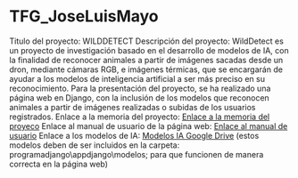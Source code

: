 # TFG_JoseLuisMayo
Titulo del proyecto: WILDDETECT
Descripción del proyecto: WildDetect es un proyecto de investigación basado en el desarrollo de modelos de IA, con la finalidad de reconocer animales a partir de imágenes sacadas desde un dron, mediante cámaras RGB, e imágenes térmicas, que se encargarán de ayudar a los modelos de inteligencia artificial a ser más preciso en su reconocimiento. Para la presentación del proyecto, se ha realizado una página web en Django, con la inclusión de los modelos que reconocen animales a partir de imágenes realizadas o subidas de los usuarios registrados.
Enlace a la memoria del proyecto: [Enlace a la memoria del proyeco](./MAYOCALVOJOSELUIS_MEMORIA_PROYECTOFINAL_2DAM.pdf)
Enlace al manual de usuario de la página web: [Enlace al manual de usuario](./MAYOCALVOJOSELUIS_MANUALUSUARIO_PROYECTOFINAL_2DAM.pdf)
Enlace a los modelos de IA: [Modelos IA Google Drive](https://drive.google.com/drive/folders/1ajN_dkE2YI6j7eUHO448aPe0YYoL0Op7?usp=drive_link)  (estos modelos deben de ser incluidos en la carpeta: programadjango\appdjango\modelos; para que funcionen de manera correcta en la página web)
